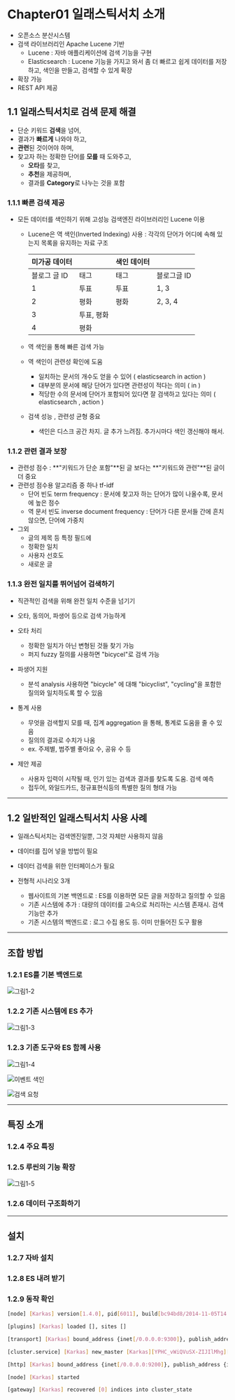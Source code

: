 # Chapter01 일래스틱서치 소개

- 오픈소스 분산시스템
- 검색 라이브러리인 Apache Lucene 기반
  - Lucene : 자바 애플리케이션에 검색 기능을 구현
  - Elasticsearch : Lucene 기능을 가지고 와서 좀 더 빠르고 쉽게 데이터를 저장하고, 색인을 만들고, 검색할 수 있게 확장
- 확장 가능
- REST API 제공

## 1.1 일래스틱서치로 검색 문제 해결

- 단순 키워드 **검색**을 넘어,
- 결과가 **빠르게** 나와야 하고,
- **관련**된 것이어야 하며,
- 찾고자 하는 정확한 단어를 **모를** 때 도와주고,
  - **오타**를 찾고,
  - **추천**을 제공하며,
  - 결과를 **Category**로 나누는 것을 포함

### 1.1.1 빠른 검색 제공

- 모든 데이터를 색인하기 위해 고성능 검색엔진 라이브러리인 Lucene 이용
  - Lucene은 역 색인(Inverted Indexing) 사용 : 각각의 단어가 어디에 속해 있는지 목록을 유지하는 자료 구조
  
    | 미가공 데이터 | | 색인 데이터 | |
    | ---------- | ---------- | --------- | --------- |
    | 블로그 글 ID | 태그 | 태그 | 블로그글 ID |
    | 1 | 투표 | 투표 | 1, 3 |
    | 2 | 평화 | 평화 | 2, 3, 4 |
    | 3 | 투표, 평화 | | |
    | 4 | 평화 | | |

  - 역 색인을 통해 빠른 검색 가능
  - 역 색인이 관련성 확인에 도움
    - 일치하는 문서의 개수도 얻을 수 있어 ( elasticsearch in action )
    - 대부분의 문서에 해당 단어가 있다면 관련성이 적다는 의미 ( in )
    - 적당한 수의 문서에 단어가 포함되어 있다면 잘 검색하고 있다는 의미 ( elasticsearch , action )
  - 검색 성능 , 관련성 균형 중요
    - 색인은 디스크 공간 차지. 글 추가 느려짐. 추가시마다 색인 갱신해야 해서.

### 1.1.2 관련 결과 보장

- 관련성 점수 : **"키워드가 단순 포함"**된 글 보다는 **"키워드와 관련"**된 글이 더 중요
- 관련성 점수용 알고리즘 중 하나 tf-idf
  - 단어 빈도 term frequency : 문서에 찾고자 하는 단어가 많이 나올수록, 문서에 높은 점수
  - 역 문서 빈도 inverse document frequency : 단어가 다른 문서들 간에 흔치 않으면, 단어에 가중치
- 그외
  - 글의 제목 등 특정 필드에
  - 정확한 일치
  - 사용자 선호도
  - 새로운 글
  

### 1.1.3 완전 일치를 뛰어넘어 검색하기

- 직관적인 검색을 위해 완전 일치 수준을 넘기기
- 오타, 동의어, 파생어 등으로 검색 가능하게

- 오타 처리
  - 정확한 일치가 아닌 변형된 것들 찾기 가능
  - 퍼지 fuzzy 질의를 사용하면 "bicycel"로 검색 가능

- 파생어 지원
  - 분석 analysis 사용하면 "bicycle" 에 대해 "bicyclist", "cycling"을 포함한 질의와 일치하도록 할 수 있음

- 통계 사용
  - 무엇을 검색할지 모를 때, 집계 aggregation 을 통해, 통계로 도움을 줄 수 있음
  - 질의의 결과로 수치가 나옴
  - ex. 주제별, 범주별 좋아요 수, 공유 수 등

- 제안 제공
  - 사용자 입력이 시작될 때, 인기 있는 검색과 결과를 찾도록 도움. 검색 예측
  - 접두어, 와일드카드, 정규표현식등의 특별한 질의 형태 가능

---
## 1.2 일반적인 일래스틱서치 사용 사례

- 일래스틱서치는 검색엔진일뿐, 그것 자체만 사용하지 않음
- 데이터를 집어 넣을 방법이 필요
- 데이터 검색을 위한 인터페이스가 필요

- 전형적 시나리오 3개
  - 웹사이트의 기본 백엔드로 : ES를 이용하면 모든 글을 저장하고 질의할 수 있음
  - 기존 시스템에 추가 : 대량의 데이터를 고속으로 처리하는 시스템 존재시. 검색 기능만 추가
  - 기존 시스템의 백엔드로 : 로그 수집 용도 등. 이미 만들어진 도구 활용

---
## 조합 방법

### 1.2.1 ES를 기본 백엔드로

![그림1-2](https://dpzbhybb2pdcj.cloudfront.net/hinman/Figures/01fig02.jpg)

### 1.2.2 기존 시스템에 ES 추가

![그림1-3](https://dpzbhybb2pdcj.cloudfront.net/hinman/Figures/01fig03.jpg)


### 1.2.3 기존 도구와 ES 함께 사용

![그림1-4](https://dpzbhybb2pdcj.cloudfront.net/hinman/Figures/01fig04_alt.jpg)

![이벤트 색인](https://dpzbhybb2pdcj.cloudfront.net/hinman/Figures/012fig01_alt.jpg)

![검색 요청](https://dpzbhybb2pdcj.cloudfront.net/hinman/Figures/012fig02_alt.jpg)


---
## 특징 소개

### 1.2.4 주요 특징

### 1.2.5 루씬의 기능 확장

![그림1-5](https://dpzbhybb2pdcj.cloudfront.net/hinman/Figures/01fig05_alt.jpg)


### 1.2.6 데이터 구조화하기

---
## 설치

### 1.2.7 자바 설치

### 1.2.8 ES 내려 받기

### 1.2.9 동작 확인

```bash
[node] [Karkas] version[1.4.0], pid[6011], build[bc94bd8/2014-11-05T14:26:12Z]
```

```bash
[plugins] [Karkas] loaded [], sites []
```


```bash
[transport] [Karkas] bound_address {inet[/0.0.0.0:9300]}, publish_address {inet[/192.168.1.8:9300]}
```


```bash
[cluster.service] [Karkas] new_master [Karkas][YPHC_vWiQVuSX-ZIJIlMhg][inet[/192.168.1.8:9300]], reason: zen-disco-join (elected_as_master)
```


```bash
[http] [Karkas] bound_address {inet[/0.0.0.0:9200]}, publish_address {inet[/192.168.1.8:9200]}
```


```bash
[node] [Karkas] started
```


```bash
[gateway] [Karkas] recovered [0] indices into cluster_state
```



